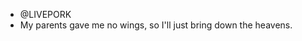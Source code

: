 - @LIVEPORK
- My parents gave me no wings, so I'll just bring down the heavens.
<!---
0xLIVEPORK/0xLIVEPORK is a ✨ special ✨ repository because its `README.md` (this file) appears on your GitHub profile.
You can click the Preview link to take a look at your changes.
--->
